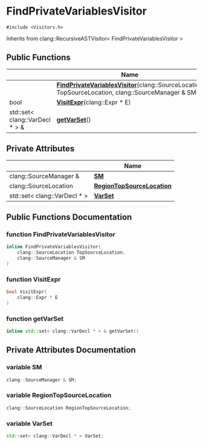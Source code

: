 # FindPrivateVariablesVisitor






`#include <Visitors.h>`

Inherits from clang::RecursiveASTVisitor< FindPrivateVariablesVisitor >

## Public Functions

|                | Name           |
| -------------- | -------------- |
| | **[FindPrivateVariablesVisitor](../Classes/classFindPrivateVariablesVisitor.md#function-findprivatevariablesvisitor)**(clang::SourceLocation TopSourceLocation, clang::SourceManager & SM) |
| bool | **[VisitExpr](../Classes/classFindPrivateVariablesVisitor.md#function-visitexpr)**(clang::Expr * E) |
| std::set< clang::VarDecl * > & | **[getVarSet](../Classes/classFindPrivateVariablesVisitor.md#function-getvarset)**() |

## Private Attributes

|                | Name           |
| -------------- | -------------- |
| clang::SourceManager & | **[SM](../Classes/classFindPrivateVariablesVisitor.md#variable-sm)**  |
| clang::SourceLocation | **[RegionTopSourceLocation](../Classes/classFindPrivateVariablesVisitor.md#variable-regiontopsourcelocation)**  |
| std::set< clang::VarDecl * > | **[VarSet](../Classes/classFindPrivateVariablesVisitor.md#variable-varset)**  |

## Public Functions Documentation

### function FindPrivateVariablesVisitor

```cpp
inline FindPrivateVariablesVisitor(
    clang::SourceLocation TopSourceLocation,
    clang::SourceManager & SM
)
```


### function VisitExpr

```cpp
bool VisitExpr(
    clang::Expr * E
)
```


### function getVarSet

```cpp
inline std::set< clang::VarDecl * > & getVarSet()
```


## Private Attributes Documentation

### variable SM

```cpp
clang::SourceManager & SM;
```


### variable RegionTopSourceLocation

```cpp
clang::SourceLocation RegionTopSourceLocation;
```


### variable VarSet

```cpp
std::set< clang::VarDecl * > VarSet;
```


